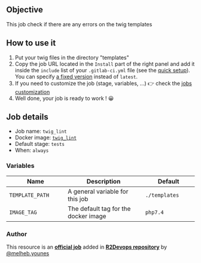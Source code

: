 ## Objective

This job check if there are any errors on the twig templates

## How to use it

1. Put your twig files in the directory "templates"
1. Copy the job URL located in the `Install` part of the right panel and add it inside the `include` list of your `.gitlab-ci.yml` file (see the [quick setup](/use-the-hub/#quick-setup)). You can specify [a fixed version](#changelog) instead of `latest`.
1. If you need to customize the job (stage, variables, ...) 👉 check the [jobs
   customization](/use-the-hub/#jobs-customization)
1. Well done, your job is ready to work ! 😀

## Job details

* Job name: `twig_lint`
* Docker image:
[`twig_lint`](https://hub.docker.com/r/jakzal/phpqa/)
* Default stage: `tests`
* When: `always`

### Variables

| Name | Description | Default |
| ---- | ----------- | ------- |
| `TEMPLATE_PATH` <img width=100/> | A general variable for this job <img width=175/>| `./templates` <img width=100/>|
| `IMAGE_TAG` | The default tag for the docker image | `php7.4`  |



### Author
This resource is an **[official job](https://docs.r2devops.io/faq-labels/)** added in [**R2Devops repository**](https://gitlab.com/r2devops/hub) by [@melheb.younes](https://gitlab.com/melheb.younes)